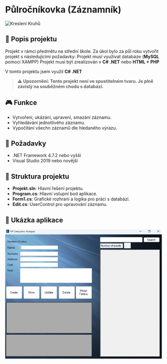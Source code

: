 # Půlročníkovka (Záznamník)

![Kreslení Kruhů](screenshot.png)

## 📜 Popis projektu

Projekt v rámci předmětu na střední škole. Za úkol bylo za půl roku vytvořit projekt s následujícími požadavky:
Projekt musí využívat databáze (**MySQL** pomocí XAMPP)
Projekt musí být zrealizován v **C# .NET** nebo **HTML + PHP**

V tomto projektu jsem využil **C# .NET**

> **⚠️ Upozornění: Tento projekt není ve spustitelném tvaru. Je plně závislý na souběžném chodu s databází.**

## 🎮 Funkce

- Vytvoření, ukázání, upravení, smazání záznamu.
- Vyhledávání jednotlivého záznamu.
- Vypočítání všechn záznamů dle hledaného výrazu.

## 🔧 Požadavky

- .NET Framework 4.7.2 nebo vyšší
- Visual Studio 2019 nebo novější

## 📂 Struktura projektu

- **Projekt.sln**: Hlavní řešení projektu.
- **Program.cs**: Hlavní vstupní bod aplikace.
- **Form1.cs**: Grafické rozhraní a logika pro práci s databází.
- **Edit.cs**: UserControl pro upravování záznamu.

## 📸 Ukázka aplikace

![Screenshot Kreslení Kruhů](PulRocnikovka_screenshot.png)


